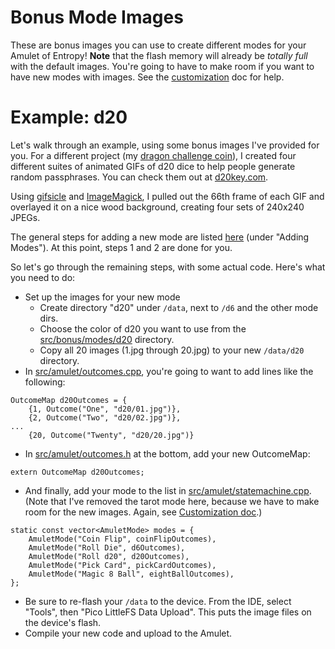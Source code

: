 # Bonus Mode Images

These are bonus images you can use to create different modes for your Amulet of Entropy! **Note** that the flash memory will already be *totally full* with the default images. You're going to have to make room if you want to have new modes with images. See the [customization](../../../docs/Customize.md) doc for help.

# Example: d20

Let's walk through an example, using some bonus images I've provided for you. For a different project (my [dragon challenge coin](https://d20key.com/#/coin)), I created four different suites of animated GIFs of d20 dice to help people generate random passphrases. You can check them out at [d20key.com](https://d20key.com). 

Using [gifsicle](https://www.lcdf.org/gifsicle/) and [ImageMagick](https://imagemagick.org/), I pulled out the 66th frame of each GIF and overlayed it on a nice wood background, creating four sets of 240x240 JPEGs. 

The general steps for adding a new mode are listed [here](../../../docs/Customize.md) (under "Adding Modes"). At this point, steps 1 and 2 are done for you.

So let's go through the remaining steps, with some actual code. Here's what you need to do:

* Set up the images for your new mode
   * Create directory "d20" under `/data`, next to `/d6` and the other mode dirs.
   * Choose the color of d20 you want to use from the [src/bonus/modes/d20](d20) directory.
   * Copy all 20 images (1.jpg through 20.jpg) to your new `/data/d20` directory.
* In [src/amulet/outcomes.cpp](../../../src/amulet/outcomes.cpp), you're going to want to add lines like the following:

```
OutcomeMap d20Outcomes = {
    {1, Outcome("One", "d20/01.jpg")},
    {2, Outcome("Two", "d20/02.jpg")},
...
    {20, Outcome("Twenty", "d20/20.jpg")}
```

* In [src/amulet/outcomes.h](../../../src/amulet/outcomes.h) at the bottom, add your new OutcomeMap:

```
extern OutcomeMap d20Outcomes;
```

* And finally, add your mode to the list in [src/amulet/statemachine.cpp](../../../src/amulet/statemachine.cpp). (Note that I've removed the tarot mode here, because we have to make room for the new images. Again, see [Customization doc](../../../docs/Customize.md).)

```
static const vector<AmuletMode> modes = {
    AmuletMode("Coin Flip", coinFlipOutcomes),
    AmuletMode("Roll Die", d6Outcomes),
    AmuletMode("Roll d20", d20Outcomes),
    AmuletMode("Pick Card", pickCardOutcomes),
    AmuletMode("Magic 8 Ball", eightBallOutcomes),
};
```
* Be sure to re-flash your `/data` to the device. From the IDE, select "Tools", then "Pico LittleFS Data Upload". This puts the image files on the device's flash.
* Compile your new code and upload to the Amulet.